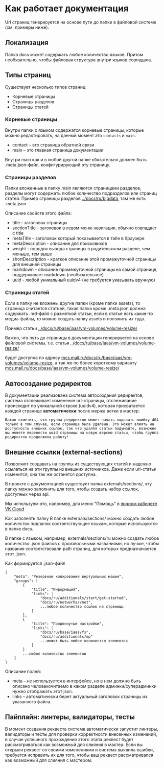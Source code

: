 # Как работает документация

Url страниц генерируется на основе пути до папки в файловой системе (см. примеры ниже).

## Локализация

Папка docs может содержать любое количество языков. Притом необязательно, чтобы файловая структура внутри языков совпадала.

## Типы страниц

Существует несколько типов страниц:

- Корневые страницы
- Страницы разделов
- Страницы статей

### Корневые страницы

Внутри папки с языком содержатся корневые страницы, которые можно редактировать, на данный момент это `contacts` и `main`.

- contact – это страница обратной связи
- main – это главная страница документации

Внутри main как и в любой другой папке обязательно должен быть .meta.json-файл, конфигурирующий эту страницу.

### Страницы разделов

Папки вложенные в папку main являются страницами разделов, разделы могут содержать любое количество подразделов или страниц статей.
Пример страницы разделов [../docs/ru/bigdata](../docs/ru/bigdata), там же есть .meta.json

Описание свойств этого файла:

- title - заголовок страницы
- sectionTitle - заголовок в левом меню навигации, обычно совпадает с title
- metaTitle - заголовок который показывается в табе в браузере
- metaDescription - описание для поисковиков
- weight - порядок вывода страницы в родительском разделе, чем меньше, тем выше
- shortDescription - краткое описание этой промежуточной страницы для внешней страницы
- markdown - описание промежуточной страницы на самой странице, поддерживает markdown (необязательное)
- uuid - любой уникальный uuidv4 (не требуется указывать вручную)

### Страницы статей

Если в папку не вложены другие папки (кроме папки assets), то страница считается статьей, такая папка кроме .meta.json должна содержать .md-файл с разметкой статьи, если в статье есть какие-то медиа-файлы, то можно создать папку assets и положить их туда.

Пример статьи [../docs/ru/base/iaas/vm-volumes/volume-resize/](../docs/ru/base/iaas/vm-volumes/volume-resize/)

Важно, что путь до страницы в документации генерируется на основе файловой системы, т.е. статья
[../docs/ru/base/iaas/vm-volumes/volume-resize/](../docs/ru/base/iaas/vm-volumes/volume-resize/)

будет доступна по адресу [mcs.mail.ru/docs/ru/base/iaas/vm-volumes/volume-resize](https://mcs.mail.ru/docs/ru/base/iaas/vm-volumes/volume-resize), а так же по более короткому варианту [mcs.mail.ru/docs/base/iaas/vm-volumes/volume-resize/](https://mcs.mail.ru/docs/ru/base/iaas/vm-volumes/volume-resize)

## Автосоздание редиректов

В документации реализована система автосоздания редиректов, система отслеживает изменение url-страницы, отслеживание происходит по уникальной строке (uuidv4), которая присватается каждой странице **автоматически** после мержа ветки в мастер.

```
Важно отметить, что группа редиректов может начать выдавать ошибку 404 только в том случае, если страница была удалена. Это может влиять на доступность внешних ссылок, так что удаляя статьи подумайте, возможно вы можете перенести uuid страницы на новую версию статьи, чтобы группа редиректов продолжила работу!
```

## Внешние ссылки (external-sections)

Позволяют создавать на группы из существующих статей и надежно ссылаться на эти группы из внешних источников. Даже если url-статьи изменится, она так же останется доступна.

В проекте с документацией существует папка externals/sections/, эту папку можно заполнить для того, чтобы создать набор ссылок, доступных через api.

Мы используем это, например, для меню "Помощь" в [личном кабинете VK Cloud](https://mcs.mail.ru/app)

Как заполнять папку
В папке externals/sections/ можно создать любое количество подпапок соответствующее языкам, которые используются в папке docs.

В папке с языком, например, externals/sections/ru можно создать любое количество .json файлов с произвольными названиями, но лучше, чтобы названия соответствовали path страниц, для которых предназначается этот .json.

Как формируется .json-файл

```
{
    "meta": "Резервное копирование виртуальных машин",
    "groups": [
        {
            "title": "Информация",
            "links": [
                "docs/ru/additionals/start/get-started",
                "docs/ru/networks/vnet",
                ...любое количество ссылок на страницы
            ]
        },
        {
            "title": "Продвинутые настройки",
            "links": [
                "docs/ru/base/iaas/fs",
                "docs/ru/additionals/mp"
                ...может быть любое количество элементов
            ]
        }
        ...любое количество элементов
    ]
}
```

Описание полей:

- meta – не используется в интерфейсе, но в нем должно быть описано человекочитаемо в каком разделе админки/суперадминки нужно отображать этот json.
- links – автоматически берет актуальный заголовок страницы из указанного файла.

## Пайплайн: линтеры, валидаторы, тесты

В момент создания реквеста система автоматически запустит линтеры, валидаторы и тесты для проверки корректности внесенных изменений, в случае успешного прохождения этого этапа реквест будет рассматриваться как возможный для слияния в мастер. Если вы открыли реквест со своими изменениями и система выявила ошибки, требуется исправить их для того, чтобы ваш реквест рассматривался как возможный для слияния с мастером.
